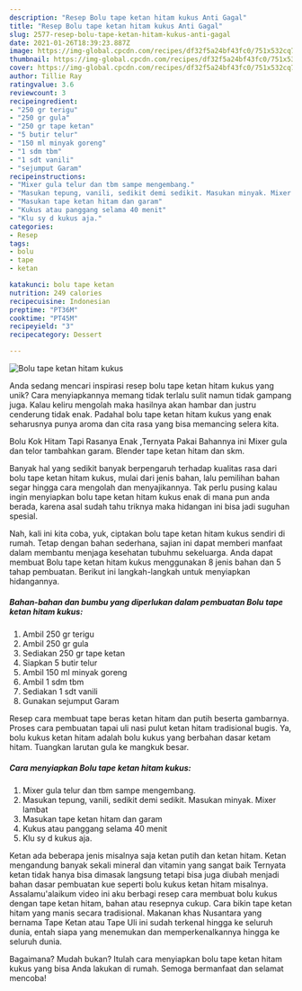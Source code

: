 ```yaml
---
description: "Resep Bolu tape ketan hitam kukus Anti Gagal"
title: "Resep Bolu tape ketan hitam kukus Anti Gagal"
slug: 2577-resep-bolu-tape-ketan-hitam-kukus-anti-gagal
date: 2021-01-26T18:39:23.887Z
image: https://img-global.cpcdn.com/recipes/df32f5a24bf43fc0/751x532cq70/bolu-tape-ketan-hitam-kukus-foto-resep-utama.jpg
thumbnail: https://img-global.cpcdn.com/recipes/df32f5a24bf43fc0/751x532cq70/bolu-tape-ketan-hitam-kukus-foto-resep-utama.jpg
cover: https://img-global.cpcdn.com/recipes/df32f5a24bf43fc0/751x532cq70/bolu-tape-ketan-hitam-kukus-foto-resep-utama.jpg
author: Tillie Ray
ratingvalue: 3.6
reviewcount: 3
recipeingredient:
- "250 gr terigu"
- "250 gr gula"
- "250 gr tape ketan"
- "5 butir telur"
- "150 ml minyak goreng"
- "1 sdm tbm"
- "1 sdt vanili"
- "sejumput Garam"
recipeinstructions:
- "Mixer gula telur dan tbm sampe mengembang."
- "Masukan tepung, vanili, sedikit demi sedikit. Masukan minyak. Mixer lambat"
- "Masukan tape ketan hitam dan garam"
- "Kukus atau panggang selama 40 menit"
- "Klu sy d kukus aja."
categories:
- Resep
tags:
- bolu
- tape
- ketan

katakunci: bolu tape ketan 
nutrition: 249 calories
recipecuisine: Indonesian
preptime: "PT36M"
cooktime: "PT45M"
recipeyield: "3"
recipecategory: Dessert

---
```



![Bolu tape ketan hitam kukus](https://img-global.cpcdn.com/recipes/df32f5a24bf43fc0/751x532cq70/bolu-tape-ketan-hitam-kukus-foto-resep-utama.jpg)

Anda sedang mencari inspirasi resep bolu tape ketan hitam kukus yang unik? Cara menyiapkannya memang tidak terlalu sulit namun tidak gampang juga. Kalau keliru mengolah maka hasilnya akan hambar dan justru cenderung tidak enak. Padahal bolu tape ketan hitam kukus yang enak seharusnya punya aroma dan cita rasa yang bisa memancing selera kita.

Bolu Kok Hitam Tapi Rasanya Enak ,Ternyata Pakai Bahannya ini Mixer gula dan telor tambahkan garam. Blender tape ketan hitam dan skm.

Banyak hal yang sedikit banyak berpengaruh terhadap kualitas rasa dari bolu tape ketan hitam kukus, mulai dari jenis bahan, lalu pemilihan bahan segar hingga cara mengolah dan menyajikannya. Tak perlu pusing kalau ingin menyiapkan bolu tape ketan hitam kukus enak di mana pun anda berada, karena asal sudah tahu triknya maka hidangan ini bisa jadi suguhan spesial.


Nah, kali ini kita coba, yuk, ciptakan bolu tape ketan hitam kukus sendiri di rumah. Tetap dengan bahan sederhana, sajian ini dapat memberi manfaat dalam membantu menjaga kesehatan tubuhmu sekeluarga. Anda dapat membuat Bolu tape ketan hitam kukus menggunakan 8 jenis bahan dan 5 tahap pembuatan. Berikut ini langkah-langkah untuk menyiapkan hidangannya.

<!--inarticleads1-->

##### Bahan-bahan dan bumbu yang diperlukan dalam pembuatan Bolu tape ketan hitam kukus:

1. Ambil 250 gr terigu
1. Ambil 250 gr gula
1. Sediakan 250 gr tape ketan
1. Siapkan 5 butir telur
1. Ambil 150 ml minyak goreng
1. Ambil 1 sdm tbm
1. Sediakan 1 sdt vanili
1. Gunakan sejumput Garam


Resep cara membuat tape beras ketan hitam dan putih beserta gambarnya. Proses cara pembuatan tapai uli nasi pulut ketan hitam tradisional bugis. Ya, bolu kukus ketan hitam adalah bolu kukus yang berbahan dasar ketam hitam. Tuangkan larutan gula ke mangkuk besar. 

<!--inarticleads2-->

##### Cara menyiapkan Bolu tape ketan hitam kukus:

1. Mixer gula telur dan tbm sampe mengembang.
1. Masukan tepung, vanili, sedikit demi sedikit. Masukan minyak. Mixer lambat
1. Masukan tape ketan hitam dan garam
1. Kukus atau panggang selama 40 menit
1. Klu sy d kukus aja.


Ketan ada beberapa jenis misalnya saja ketan putih dan ketan hitam. Ketan mengandung banyak sekali mineral dan vitamin yang sangat baik Ternyata ketan tidak hanya bisa dimasak langsung tetapi bisa juga diubah menjadi bahan dasar pembuatan kue seperti bolu kukus ketan hitam misalnya. Assalamu&#39;alaikum video ini aku berbagi resep cara membuat bolu kukus dengan tape ketan hitam, bahan atau resepnya cukup. Cara bikin tape ketan hitam yang manis secara tradisional. Makanan khas Nusantara yang bernama Tape Ketan atau Tape Uli ini sudah terkenal hingga ke seluruh dunia, entah siapa yang menemukan dan memperkenalkannya hingga ke seluruh dunia. 

Bagaimana? Mudah bukan? Itulah cara menyiapkan bolu tape ketan hitam kukus yang bisa Anda lakukan di rumah. Semoga bermanfaat dan selamat mencoba!

